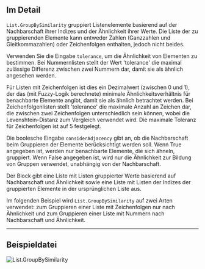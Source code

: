 ## Im Detail
`List.GroupBySimilarity` gruppiert Listenelemente basierend auf der Nachbarschaft ihrer Indizes und der Ähnlichkeit ihrer Werte. Die Liste der zu gruppierenden Elemente kann entweder Zahlen (Ganzzahlen und Gleitkommazahlen) oder Zeichenfolgen enthalten, jedoch nicht beides.

Verwenden Sie die Eingabe `tolerance`, um die Ähnlichkeit von Elementen zu bestimmen. Bei Nummernlisten stellt der Wert 'tolerance' die maximal zulässige Differenz zwischen zwei Nummern dar, damit sie als ähnlich angesehen werden.

Für Listen mit Zeichenfolgen ist dies ein Dezimalwert (zwischen 0 und 1), der das (mit Fuzzy-Logik berechnete) minimale Ähnlichkeitsverhältnis für benachbarte Elemente angibt, damit sie als ähnlich betrachtet werden. Bei Zeichenfolgenlisten stellt 'tolerance' die maximale Anzahl an Zeichen dar, die zwischen zwei Zeichenfolgen unterschiedlich sein können, wobei die Levenshtein-Distanz zum Vergleich verwendet wird. Die maximale Toleranz für Zeichenfolgen ist auf 5 festgelegt.

Die boolesche Eingabe `considerAdjacency` gibt an, ob die Nachbarschaft beim Gruppieren der Elemente berücksichtigt werden soll. Wenn True angegeben ist, werden nur benachbarte Elemente, die sich ähneln, gruppiert. Wenn False angegeben ist, wird nur die Ähnlichkeit zur Bildung von Gruppen verwendet, unabhängig von der Nachbarschaft.

Der Block gibt eine Liste mit Listen gruppierter Werte basierend auf Nachbarschaft und Ähnlichkeit sowie eine Liste mit Listen der Indizes der gruppierten Elemente in der ursprünglichen Liste aus.

Im folgenden Beispiel wird `List.GroupBySimilarity` auf zwei Arten verwendet: zum Gruppieren einer Liste mit Zeichenfolgen nur nach Ähnlichkeit und zum Gruppieren einer Liste mit Nummern nach Nachbarschaft und Ähnlichkeit.
___
## Beispieldatei

![List.GroupBySimilarity](./DSCore.List.GroupBySimilarity_img.jpg)
